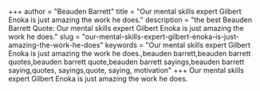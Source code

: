 +++
author = "Beauden Barrett"
title = "Our mental skills expert Gilbert Enoka is just amazing the work he does."
description = "the best Beauden Barrett Quote: Our mental skills expert Gilbert Enoka is just amazing the work he does."
slug = "our-mental-skills-expert-gilbert-enoka-is-just-amazing-the-work-he-does"
keywords = "Our mental skills expert Gilbert Enoka is just amazing the work he does.,beauden barrett,beauden barrett quotes,beauden barrett quote,beauden barrett sayings,beauden barrett saying,quotes, sayings,quote, saying, motivation"
+++
Our mental skills expert Gilbert Enoka is just amazing the work he does.

